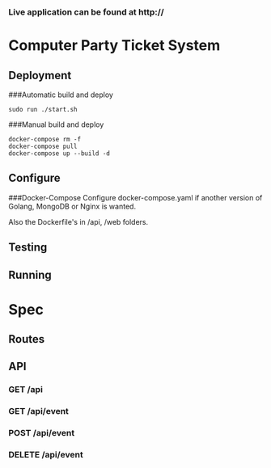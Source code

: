 ### Live application can be found at http://


# Computer Party Ticket System

## Deployment

###Automatic build and deploy
```
sudo run ./start.sh
```

###Manual build and deploy
```
docker-compose rm -f
docker-compose pull
docker-compose up --build -d
```


## Configure
###Docker-Compose
Configure docker-compose.yaml if another version of Golang, MongoDB or Nginx is wanted. 

Also the Dockerfile's in /api, /web folders.

## Testing



## Running

# Spec

## Routes


## API

### GET /api

### GET /api/event

### POST /api/event

### DELETE /api/event
